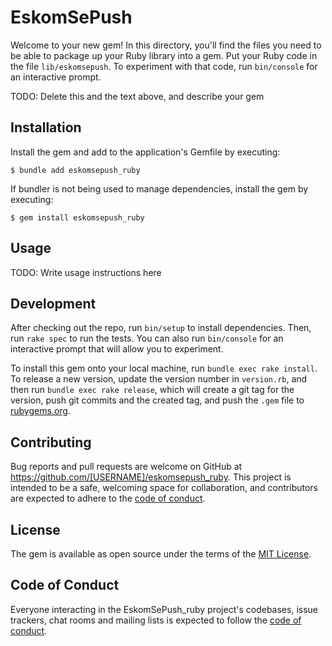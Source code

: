 # EskomSePush

Welcome to your new gem! In this directory, you'll find the files you need to be able to package up your Ruby library into a gem. Put your Ruby code in the file `lib/eskomsepush`. To experiment with that code, run `bin/console` for an interactive prompt.

TODO: Delete this and the text above, and describe your gem

## Installation

Install the gem and add to the application's Gemfile by executing:

    $ bundle add eskomsepush_ruby

If bundler is not being used to manage dependencies, install the gem by executing:

    $ gem install eskomsepush_ruby

## Usage

TODO: Write usage instructions here

## Development

After checking out the repo, run `bin/setup` to install dependencies. Then, run `rake spec` to run the tests. You can also run `bin/console` for an interactive prompt that will allow you to experiment.

To install this gem onto your local machine, run `bundle exec rake install`. To release a new version, update the version number in `version.rb`, and then run `bundle exec rake release`, which will create a git tag for the version, push git commits and the created tag, and push the `.gem` file to [rubygems.org](https://rubygems.org).

## Contributing

Bug reports and pull requests are welcome on GitHub at https://github.com/[USERNAME]/eskomsepush_ruby. This project is intended to be a safe, welcoming space for collaboration, and contributors are expected to adhere to the [code of conduct](https://github.com/[USERNAME]/eskomsepush/blob/main/CODE_OF_CONDUCT.md).

## License

The gem is available as open source under the terms of the [MIT License](https://opensource.org/licenses/MIT).

## Code of Conduct

Everyone interacting in the EskomSePush_ruby project's codebases, issue trackers, chat rooms and mailing lists is expected to follow the [code of conduct](https://github.com/[USERNAME]/eskomsepush/blob/main/CODE_OF_CONDUCT.md).
